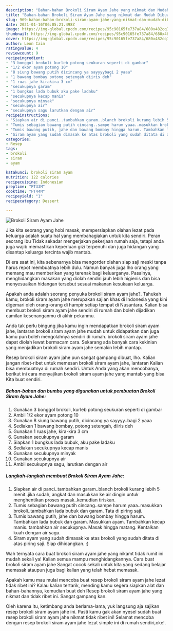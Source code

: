 ```yaml
---
description: "Bahan-bahan Brokoli Siram Ayam Jahe yang nikmat dan Mudah Dibuat"
title: "Bahan-bahan Brokoli Siram Ayam Jahe yang nikmat dan Mudah Dibuat"
slug: 969-bahan-bahan-brokoli-siram-ayam-jahe-yang-nikmat-dan-mudah-dibuat
date: 2021-01-16T06:05:21.498Z
image: https://img-global.cpcdn.com/recipes/95c90165fe737a84/680x482cq70/brokoli-siram-ayam-jahe-foto-resep-utama.jpg
thumbnail: https://img-global.cpcdn.com/recipes/95c90165fe737a84/680x482cq70/brokoli-siram-ayam-jahe-foto-resep-utama.jpg
cover: https://img-global.cpcdn.com/recipes/95c90165fe737a84/680x482cq70/brokoli-siram-ayam-jahe-foto-resep-utama.jpg
author: Leon Cain
ratingvalue: 4
reviewcount: 9
recipeingredient:
- "3 bonggol brokoli kurleb potong seukuran seperti di gambar"
- "1/2 ekor ayam potong 10"
- "8 siung bawang putih dicincang ya sayyyybagi 2 yaaa"
- "1 bawang bombay potong setengah diiris deh"
- "1 ruas jahe kirakira 3 cm"
- "secukupnya garam"
- "1 bungkus lada bubuk aku pake ladaku"
- "secukupnya kecap manis"
- "secukupnya minyak"
- "secukupnya air"
- "secukupnya sagu larutkan dengan air"
recipeinstructions:
- "Siapkan air di panci..tambahkan garam..blanch brokoli kurang lebih 5 menit..jika sudah, angkat dan masukkan ke air dingin untuk menghentikan proses masak..kemudian tiriskan."
- "Tumis sebagian bawang putih cincang..sampe harum yaaa..masukkan brokoli..tambahkan lada bubuk dan garam. Tata di piring saji."
- "Tumis bawang putih, jahe dan bawang bombay hingga harum. Tambahkan lada bubuk dan garam. Masukkan ayam. Tambahkan kecap manis. tambahkan air secukupnya. Masak hingga matang. Kentalkan kuah dengan air sagu."
- "Siram ayam yang sudah dimasak ke atas brokoli yang sudah ditata di atas piring saji. Siap dihidangkan. :)"
categories:
- Resep
tags:
- brokoli
- siram
- ayam

katakunci: brokoli siram ayam 
nutrition: 122 calories
recipecuisine: Indonesian
preptime: "PT33M"
cooktime: "PT44M"
recipeyield: "1"
recipecategory: Dessert

---
```



![Brokoli Siram Ayam Jahe](https://img-global.cpcdn.com/recipes/95c90165fe737a84/680x482cq70/brokoli-siram-ayam-jahe-foto-resep-utama.jpg)

Jika kita seorang yang hobi masak, mempersiapkan olahan lezat pada keluarga adalah suatu hal yang membahagiakan untuk kita sendiri. Peran seorang ibu Tidak sekadar mengerjakan pekerjaan rumah saja, tetapi anda juga wajib memastikan keperluan gizi terpenuhi dan juga hidangan yang disantap keluarga tercinta wajib mantab.

Di era  saat ini, kita sebenarnya bisa mengorder olahan siap saji meski tanpa harus repot membuatnya lebih dulu. Namun banyak juga lho orang yang memang mau memberikan yang terenak bagi keluarganya. Pasalnya, menghidangkan masakan yang diolah sendiri jauh lebih higienis dan bisa menyesuaikan hidangan tersebut sesuai makanan kesukaan keluarga. 



Apakah anda adalah seorang penyuka brokoli siram ayam jahe?. Tahukah kamu, brokoli siram ayam jahe merupakan sajian khas di Indonesia yang kini digemari oleh orang-orang di hampir setiap tempat di Nusantara. Kalian bisa membuat brokoli siram ayam jahe sendiri di rumah dan boleh dijadikan camilan kesenanganmu di akhir pekanmu.

Anda tak perlu bingung jika kamu ingin mendapatkan brokoli siram ayam jahe, lantaran brokoli siram ayam jahe mudah untuk didapatkan dan juga kamu pun boleh mengolahnya sendiri di rumah. brokoli siram ayam jahe dapat diolah lewat bermacam cara. Sekarang ada banyak cara kekinian yang menjadikan brokoli siram ayam jahe semakin lebih mantap.

Resep brokoli siram ayam jahe pun sangat gampang dibuat, lho. Kalian jangan ribet-ribet untuk memesan brokoli siram ayam jahe, lantaran Kalian bisa membuatnya di rumah sendiri. Untuk Anda yang akan mencobanya, berikut ini cara menyajikan brokoli siram ayam jahe yang mantab yang bisa Kita buat sendiri.

<!--inarticleads1-->

##### Bahan-bahan dan bumbu yang digunakan untuk pembuatan Brokoli Siram Ayam Jahe:

1. Gunakan 3 bonggol brokoli, kurleb potong seukuran seperti di gambar
1. Ambil 1/2 ekor ayam potong 10
1. Gunakan 8 siung bawang putih, dicincang ya sayyyy..bagi 2 yaaa
1. Sediakan 1 bawang bombay, potong setengah, diiris deh
1. Gunakan 1 ruas jahe, kira-kira 3 cm
1. Gunakan secukupnya garam
1. Siapkan 1 bungkus lada bubuk, aku pake ladaku
1. Sediakan secukupnya kecap manis
1. Gunakan secukupnya minyak
1. Gunakan secukupnya air
1. Ambil secukupnya sagu, larutkan dengan air




<!--inarticleads2-->

##### Langkah-langkah membuat Brokoli Siram Ayam Jahe:

1. Siapkan air di panci..tambahkan garam..blanch brokoli kurang lebih 5 menit..jika sudah, angkat dan masukkan ke air dingin untuk menghentikan proses masak..kemudian tiriskan.
1. Tumis sebagian bawang putih cincang..sampe harum yaaa..masukkan brokoli..tambahkan lada bubuk dan garam. Tata di piring saji.
1. Tumis bawang putih, jahe dan bawang bombay hingga harum. Tambahkan lada bubuk dan garam. Masukkan ayam. Tambahkan kecap manis. tambahkan air secukupnya. Masak hingga matang. Kentalkan kuah dengan air sagu.
1. Siram ayam yang sudah dimasak ke atas brokoli yang sudah ditata di atas piring saji. Siap dihidangkan. :)




Wah ternyata cara buat brokoli siram ayam jahe yang nikamt tidak rumit ini mudah sekali ya! Kalian semua mampu menghidangkannya. Cara buat brokoli siram ayam jahe Sangat cocok sekali untuk kita yang sedang belajar memasak ataupun juga bagi kalian yang telah hebat memasak.

Apakah kamu mau mulai mencoba buat resep brokoli siram ayam jahe lezat tidak ribet ini? Kalau kalian tertarik, mending kamu segera siapkan alat dan bahan-bahannya, kemudian buat deh Resep brokoli siram ayam jahe yang nikmat dan tidak ribet ini. Sangat gampang kan. 

Oleh karena itu, ketimbang anda berlama-lama, yuk langsung aja sajikan resep brokoli siram ayam jahe ini. Pasti kamu gak akan nyesel sudah buat resep brokoli siram ayam jahe nikmat tidak ribet ini! Selamat mencoba dengan resep brokoli siram ayam jahe lezat simple ini di rumah sendiri,oke!.

